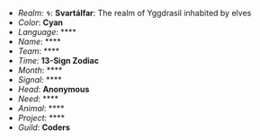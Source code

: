 * _Realm_: **ᛃ**: **Svartálfar**: The realm of Yggdrasil inhabited by elves
* _Color_: **Cyan**
* _Language_: ****
* _Name_: ****
* _Team_: ****
* _Time_: **13-Sign Zodiac**
* _Month_: ****
* _Signal_: ****
* _Head_: **Anonymous**
* _Need_: ****
* _Animal_: ****
* _Project_: ****
* _Guild_: **Coders**
